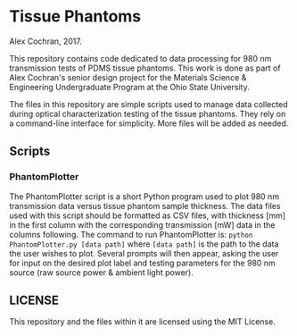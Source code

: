 # Tissue Phantoms
Alex Cochran, 2017.

This repository contains code dedicated to data processing for 980 nm transmission tests of PDMS tissue phantoms. This work is done as part of Alex Cochran's senior design project for the Materials Science & Engineering Undergraduate Program at the Ohio State University.

The files in this repository are simple scripts used to manage data collected during optical characterization testing of the tissue phantoms. They rely on a command-line interface for simplicity. More files will be added as needed.

## Scripts

### PhantomPlotter
The PhantomPlotter script is a short Python program used to plot 980 nm transmission data versus tissue phantom sample thickness. The data files used with this script should be formatted as CSV files, with thickness [mm] in the first column with the corresponding transmission [mW] data in the columns following. The command to run PhantomPlotter is: `python PhantomPlotter.py [data path]` where `[data path]` is the path to the data the user wishes to plot. Several prompts will then appear, asking the user for input on the desired plot label and testing parameters for the 980 nm source (raw source power & ambient light power).

## LICENSE
This repository and the files within it are licensed using the MIT License.
